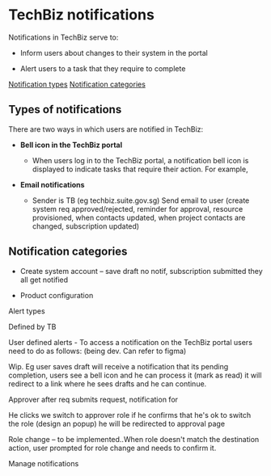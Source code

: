 # TechBiz notifications
 
Notifications in TechBiz serve to: 
 
- Inform users about changes to their system in the portal 

- Alert users to a task that they require to complete 

 
[Notification types](#types-of-notifications)
[Notification categories](#notification-categories)


 ## Types of notifications

There are two ways in which users are notified in TechBiz:

- **Bell icon in the TechBiz portal**

    - When users log in to the TechBiz portal, a notification bell icon is displayed to indicate tasks that require their action. For example, 

- **Email notifications**

    - Sender is TB (eg techbiz.suite.gov.sg) Send email to user (create system req approved/rejected, reminder for approval, resource provisioned, when contacts updated, when project contacts are changed, subscription updated) 

## Notification categories

- Create system account – save draft no notif, subscription submitted they all get notified 

- Product configuration 

 

 

Alert types 

Defined by TB 

User defined alerts - To access a notification on the TechBiz portal users need to do as follows: (being dev. Can refer to figma) 

Wip. Eg user saves draft will receive a notification that its pending completion, users see a bell icon and he can process it (mark as read) it will redirect to a link where he sees drafts and he can continue. 

 

Approver after req submits request, notification for  

He clicks we switch to approver role if he confirms that he's ok to switch the role (design an popup) he will be redirected to approval page 

 

 

Role change – to be implemented..When role doesn't match the destination action, user prompted for role change and needs to confirm it. 

 

Manage notifications 